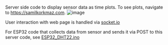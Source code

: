 Server side code to display sensor data as time plots. To see plots, navigate to https://samilkorkmaz.com.
![image](https://github.com/samilkorkmaz/sensorBox/assets/9883871/7824d4fc-cd0b-4a9f-82d8-eae4b59d00ab)

User interaction with web page is handled via [socket.io](https://socket.io/)

For ESP32 code that collects data from sensor and sends it via POST to this server code, see [ESP32_DHT22.ino](https://gist.github.com/samilkorkmaz/779ae74e0a3c7c5170625320f60a6a7f)
